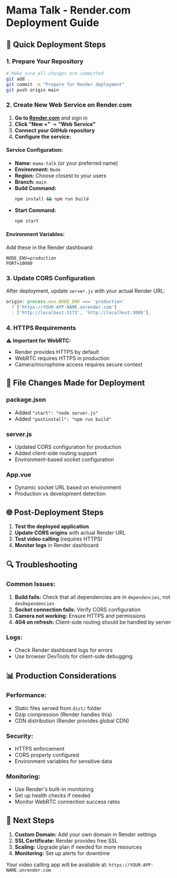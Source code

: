 # Mama Talk - Render.com Deployment Guide

## 🚀 Quick Deployment Steps

### 1. Prepare Your Repository

```bash
# Make sure all changes are committed
git add .
git commit -m "Prepare for Render deployment"
git push origin main
```

### 2. Create New Web Service on Render.com

1. **Go to [Render.com](https://render.com)** and sign in
2. **Click "New +"** → **"Web Service"**
3. **Connect your GitHub repository**
4. **Configure the service:**

#### Service Configuration:

- **Name:** `mama-talk` (or your preferred name)
- **Environment:** `Node`
- **Region:** Choose closest to your users
- **Branch:** `main`
- **Build Command:**
  ```bash
  npm install && npm run build
  ```
- **Start Command:**
  ```bash
  npm start
  ```

#### Environment Variables:

Add these in the Render dashboard:

```
NODE_ENV=production
PORT=10000
```

### 3. Update CORS Configuration

After deployment, update `server.js` with your actual Render URL:

```javascript
origin: process.env.NODE_ENV === 'production'
  ? ['https://YOUR-APP-NAME.onrender.com']
  : ['http://localhost:5173', 'http://localhost:3000'],
```

### 4. HTTPS Requirements

⚠️ **Important for WebRTC:**

- Render provides HTTPS by default
- WebRTC requires HTTPS in production
- Camera/microphone access requires secure context

## 🔧 File Changes Made for Deployment

### package.json

- Added `"start": "node server.js"`
- Added `"postinstall": "npm run build"`

### server.js

- Updated CORS configuration for production
- Added client-side routing support
- Environment-based socket configuration

### App.vue

- Dynamic socket URL based on environment
- Production vs development detection

## 🌐 Post-Deployment Steps

1. **Test the deployed application**
2. **Update CORS origins** with actual Render URL
3. **Test video calling** (requires HTTPS)
4. **Monitor logs** in Render dashboard

## 🔍 Troubleshooting

### Common Issues:

1. **Build fails:** Check that all dependencies are in `dependencies`, not `devDependencies`
2. **Socket connection fails:** Verify CORS configuration
3. **Camera not working:** Ensure HTTPS and permissions
4. **404 on refresh:** Client-side routing should be handled by server

### Logs:

- Check Render dashboard logs for errors
- Use browser DevTools for client-side debugging

## 📊 Production Considerations

### Performance:

- Static files served from `dist/` folder
- Gzip compression (Render handles this)
- CDN distribution (Render provides global CDN)

### Security:

- HTTPS enforcement
- CORS properly configured
- Environment variables for sensitive data

### Monitoring:

- Use Render's built-in monitoring
- Set up health checks if needed
- Monitor WebRTC connection success rates

## 🎯 Next Steps

1. **Custom Domain:** Add your own domain in Render settings
2. **SSL Certificate:** Render provides free SSL
3. **Scaling:** Upgrade plan if needed for more resources
4. **Monitoring:** Set up alerts for downtime

Your video calling app will be available at:
`https://YOUR-APP-NAME.onrender.com`
